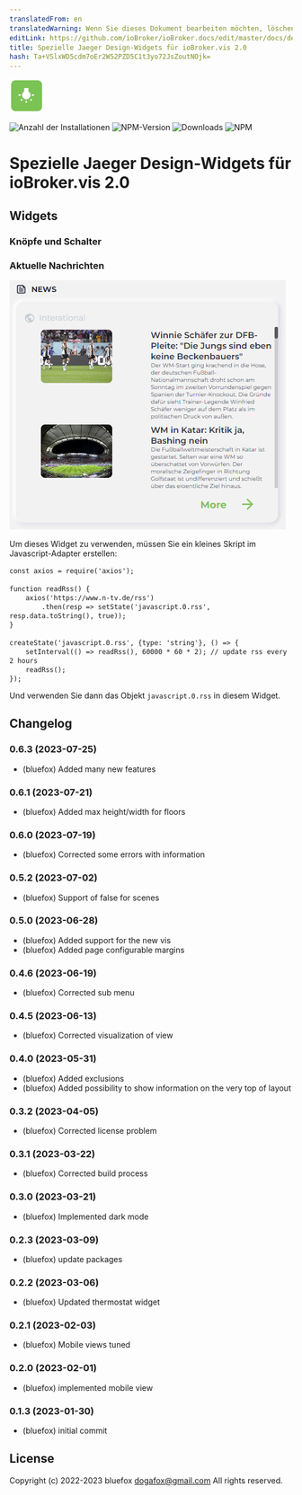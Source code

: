 ```yaml
---
translatedFrom: en
translatedWarning: Wenn Sie dieses Dokument bearbeiten möchten, löschen Sie bitte das Feld "translationsFrom". Andernfalls wird dieses Dokument automatisch erneut übersetzt
editLink: https://github.com/ioBroker/ioBroker.docs/edit/master/docs/de/adapterref/iobroker.vis-2-widgets-jaeger-design/README.md
title: Spezielle Jaeger Design-Widgets für ioBroker.vis 2.0
hash: Ta+VSlxWD5cdm7oEr2W52PZD5C1t3yo72JsZoutNOjk=
---
```

![Logo](../../../en/adapterref/iobroker.vis-2-widgets-jaeger-design/admin/vis-2-widgets-jaeger-design.png)

![Anzahl der Installationen](http://iobroker.live/badges/vis-2-widgets-jaeger-design-stable.svg)
![NPM-Version](http://img.shields.io/npm/v/iobroker.vis-2-widgets-jaeger-design.svg)
![Downloads](https://img.shields.io/npm/dm/iobroker.vis-2-widgets-jaeger-design.svg)
![NPM](https://nodei.co/npm/iobroker.vis-2-widgets-jaeger-design.png?downloads=true)

# Spezielle Jaeger Design-Widgets für ioBroker.vis 2.0
## Widgets
### Knöpfe und Schalter
### Aktuelle Nachrichten
![Aktuelle Nachrichten](../../../en/adapterref/iobroker.vis-2-widgets-jaeger-design/img/news.png)

Um dieses Widget zu verwenden, müssen Sie ein kleines Skript im Javascript-Adapter erstellen:

```
const axios = require('axios');

function readRss() {
    axios('https://www.n-tv.de/rss')
        .then(resp => setState('javascript.0.rss', resp.data.toString(), true));
}

createState('javascript.0.rss', {type: 'string'}, () => {
    setInterval(() => readRss(), 60000 * 60 * 2); // update rss every 2 hours
    readRss();
});
```

Und verwenden Sie dann das Objekt `javascript.0.rss` in diesem Widget.

<!-- Platzhalter für die nächste Version (am Anfang der Zeile):

### **ARBEIT IN ARBEIT** -->

## Changelog
### 0.6.3 (2023-07-25)
* (bluefox) Added many new features

### 0.6.1 (2023-07-21)
* (bluefox) Added max height/width for floors

### 0.6.0 (2023-07-19)
* (bluefox) Corrected some errors with information

### 0.5.2 (2023-07-02)
* (bluefox) Support of false for scenes

### 0.5.0 (2023-06-28)
* (bluefox) Added support for the new vis
* (bluefox) Added page configurable margins

### 0.4.6 (2023-06-19)
* (bluefox) Corrected sub menu

### 0.4.5 (2023-06-13)
* (bluefox) Corrected visualization of view

### 0.4.0 (2023-05-31)
* (bluefox) Added exclusions
* (bluefox) Added possibility to show information on the very top of layout

### 0.3.2 (2023-04-05)
* (bluefox) Corrected license problem

### 0.3.1 (2023-03-22)
* (bluefox) Corrected build process

### 0.3.0 (2023-03-21)
* (bluefox) Implemented dark mode

### 0.2.3 (2023-03-09)
* (bluefox) update packages

### 0.2.2 (2023-03-06)
* (bluefox) Updated thermostat widget

### 0.2.1 (2023-02-03)
* (bluefox) Mobile views tuned

### 0.2.0 (2023-02-01)
* (bluefox) implemented mobile view

### 0.1.3 (2023-01-30)
* (bluefox) initial commit

## License
Copyright (c) 2022-2023 bluefox <dogafox@gmail.com>
All rights reserved.